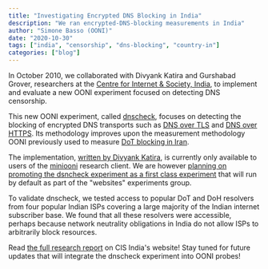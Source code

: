 ```yaml
---
title: "Investigating Encrypted DNS Blocking in India"
description: "We ran encrypted-DNS-blocking measurements in India"
author: "Simone Basso (OONI)"
date: "2020-10-30"
tags: ["india", "censorship", "dns-blocking", "country-in"]
categories: ["blog"]
---
```


In October 2010, we collaborated with Divyank Katira and Gurshabad Grover,
researchers at the [Centre for Internet & Society, India](https://cis-india.org/),
to implement and evaluate a new OONI experiment focused on detecting DNS censorship.

This new OONI experiment, called [dnscheck](
https://github.com/ooni/probe-engine/tree/v0.19.0/experiment/dnscheck),
focuses on detecting the blocking of encrypted DNS
transports such as [DNS over TLS](https://en.wikipedia.org/wiki/DNS_over_TLS)
and [DNS over HTTPS](https://en.wikipedia.org/wiki/DNS_over_HTTPS). Its
methodology improves upon the measurement methodology OONI previously used to measure
[DoT blocking in Iran](https://ooni.org/post/2020-iran-dot).

The implementation, [written by Divyank Katira](
https://github.com/ooni/probe-engine/pull/950), is currently only available
to users of the [miniooni](
https://github.com/ooni/probe-engine/tree/v0.19.0#building-miniooni)
research client. We are however [planning on promoting the dsncheck experiment
as a first class experiment](https://github.com/ooni/probe/issues/1262) that will run
by default as part of the "websites" experiments group.

To validate dnscheck, we tested access to popular DoT and DoH resolvers
from four popular Indian ISPs covering a large majority of the Indian
internet subscriber base. We found that all these resolvers were accessible,
perhaps because network neutrality obligations in India do not allow ISPs
to arbitrarily block resources.

Read [the full research report](https://cis-india.org/internet-governance/blog/investigating-encrypted-dns-blocking-in-india)
on CIS India's website! Stay tuned for future updates that will
integrate the dnscheck experiment into OONI probes!
